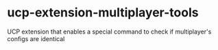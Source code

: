 # ucp-extension-multiplayer-tools
UCP extension that enables a special command to check if multiplayer's configs are identical
